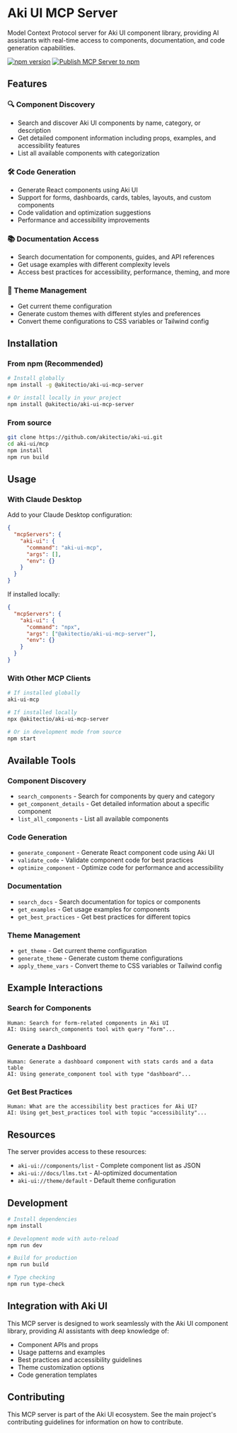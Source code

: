 # Aki UI MCP Server

Model Context Protocol server for Aki UI component library, providing AI assistants with real-time access to components, documentation, and code generation capabilities.

[![npm version](https://badge.fury.io/js/@akitectio%2Faki-ui-mcp.svg)](https://badge.fury.io/js/@akitectio%2Faki-ui-mcp)
[![Publish MCP Server to npm](https://github.com/akitectio/aki-ui/actions/workflows/publish-mcp.yml/badge.svg)](https://github.com/akitectio/aki-ui/actions/workflows/publish-mcp.yml)

## Features

### 🔍 Component Discovery

- Search and discover Aki UI components by name, category, or description
- Get detailed component information including props, examples, and accessibility features
- List all available components with categorization

### 🛠 Code Generation

- Generate React components using Aki UI
- Support for forms, dashboards, cards, tables, layouts, and custom components
- Code validation and optimization suggestions
- Performance and accessibility improvements

### 📚 Documentation Access

- Search documentation for components, guides, and API references
- Get usage examples with different complexity levels
- Access best practices for accessibility, performance, theming, and more

### 🎨 Theme Management

- Get current theme configuration
- Generate custom themes with different styles and preferences
- Convert theme configurations to CSS variables or Tailwind config

## Installation

### From npm (Recommended)

```bash
# Install globally
npm install -g @akitectio/aki-ui-mcp-server

# Or install locally in your project
npm install @akitectio/aki-ui-mcp-server
```

### From source

```bash
git clone https://github.com/akitectio/aki-ui.git
cd aki-ui/mcp
npm install
npm run build
```

## Usage

### With Claude Desktop

Add to your Claude Desktop configuration:

```json
{
  "mcpServers": {
    "aki-ui": {
      "command": "aki-ui-mcp",
      "args": [],
      "env": {}
    }
  }
}
```

If installed locally:

```json
{
  "mcpServers": {
    "aki-ui": {
      "command": "npx",
      "args": ["@akitectio/aki-ui-mcp-server"],
      "env": {}
    }
  }
}
```

### With Other MCP Clients

```bash
# If installed globally
aki-ui-mcp

# If installed locally
npx @akitectio/aki-ui-mcp-server

# Or in development mode from source
npm start
```

## Available Tools

### Component Discovery

- `search_components` - Search for components by query and category
- `get_component_details` - Get detailed information about a specific component
- `list_all_components` - List all available components

### Code Generation

- `generate_component` - Generate React component code using Aki UI
- `validate_code` - Validate component code for best practices
- `optimize_component` - Optimize code for performance and accessibility

### Documentation

- `search_docs` - Search documentation for topics or components
- `get_examples` - Get usage examples for components
- `get_best_practices` - Get best practices for different topics

### Theme Management

- `get_theme` - Get current theme configuration
- `generate_theme` - Generate custom theme configurations
- `apply_theme_vars` - Convert theme to CSS variables or Tailwind config

## Example Interactions

### Search for Components

```text
Human: Search for form-related components in Aki UI
AI: Using search_components tool with query "form"...
```

### Generate a Dashboard

```text
Human: Generate a dashboard component with stats cards and a data table
AI: Using generate_component tool with type "dashboard"...
```

### Get Best Practices

```text
Human: What are the accessibility best practices for Aki UI?
AI: Using get_best_practices tool with topic "accessibility"...
```

## Resources

The server provides access to these resources:

- `aki-ui://components/list` - Complete component list as JSON
- `aki-ui://docs/llms.txt` - AI-optimized documentation
- `aki-ui://theme/default` - Default theme configuration

## Development

```bash
# Install dependencies
npm install

# Development mode with auto-reload
npm run dev

# Build for production
npm run build

# Type checking
npm run type-check
```

## Integration with Aki UI

This MCP server is designed to work seamlessly with the Aki UI component library, providing AI assistants with deep knowledge of:

- Component APIs and props
- Usage patterns and examples
- Best practices and accessibility guidelines
- Theme customization options
- Code generation templates

## Contributing

This MCP server is part of the Aki UI ecosystem. See the main project's contributing guidelines for information on how to contribute.
